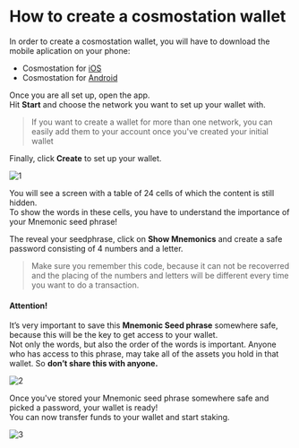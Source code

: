 # How to create a cosmostation wallet

In order to create a cosmostation wallet, you will have to download the mobile aplication on your phone:

- Cosmostation for [iOS](https://apps.apple.com/app/cosmostation/id1459830339)
- Cosmostation for [Android](https://play.google.com/store/apps/details?id=wannabit.io.cosmostaion)

Once you are all set up, open the app. <br>
Hit **Start** and choose the network you want to set up your wallet with.
  > If you want to create a wallet for more than one network, you can easily add them to your account once you've created your initial wallet

Finally, click **Create** to set up your wallet.

![1](https://user-images.githubusercontent.com/95366163/152386118-8ef75899-d45c-4e51-b6ec-4975fc204955.png)

You will see a screen with a table of 24 cells of which the content is still hidden. <br>
To show the words in these cells, you have to understand the importance of your Mnemonic seed phrase!

The reveal your seedphrase, click on **Show Mnemonics** and create a safe password consisting of 4 numbers and a letter.
  > Make sure you remember this code, because it can not be recoverred and the placing of the numbers and letters will be different every time you want to do a transaction.

#### Attention!

It’s very important to save this **Mnemonic Seed phrase** somewhere safe, because this will be the key to get access to your wallet. <br>
Not only the words, but also the order of the words is important. Anyone who has access to this phrase, may take all of the assets you hold in that wallet. So **don’t share this with anyone.** <br>

![2](https://user-images.githubusercontent.com/95366163/152386758-b0e25576-6769-46b5-91e2-67bcfa36680c.png)

Once you've stored your Mnemonic seed phrase somewhere safe and picked a password, your wallet is ready! <br>
You can now transfer funds to your wallet and start staking.

![3](https://user-images.githubusercontent.com/95366163/152386780-46ac96be-9357-44db-b0b5-a0b8244cbbc4.png)


